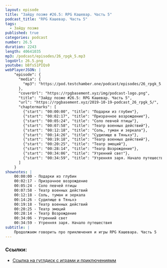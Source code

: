 ```yaml
---
layout: episode
title: "Зайду позже #26.5: RPG Кашевар. Часть 5"
podcast_title: "RPG Кашевар. Часть 5"
tags:
  - Зайду позже
published: true
categories: podcast
number: 26.5
duration: 2243
length: 40641035
mp3: /podcast/episodes/26_rpgk_5.mp3
logoUrl: 26.5.png
youtube: bBfsS1PIQs0
webPlayerJSON: |
    "episode": {
      "media": {
        "mp3": "https://pod.testchamber.one/podcast/episodes/26_rpgk_5.mp3"
      },
      "coverUrl": "https://rpgbasement.xyz/img/podcast-logo.png",
      "title": "Зайду позже #26.5: RPG Кашевар. Часть 5",
      "url": "https://rpgbasement.xyz/2019-10-19-podcast_26_rpgk_5/",
      "chaptermarks": [
        {"start": "00:00:00", "title": "Подарки из глубин"},
        {"start": "00:02:17", "title": "Призрачное возрождение"},
        {"start": "00:05:24", "title": "Соло певчей птицы"},
        {"start": "00:07:58", "title": "Театр военных действий"},
        {"start": "00:12:18", "title": "Соль, туман и зеркала"},
        {"start": "00:14:26", "title": "Судилище в Тяньхэ"},
        {"start": "00:19:18", "title": "Театр военных действий"},
        {"start": "00:20:25", "title": "Театр эмоций"},
        {"start": "00:28:14", "title": "Театр Возрождение"},
        {"start": "00:34:06", "title": "Утренний свет"},
        {"start": "00:34:59", "title": "Утренняя заря. Начало путешествия"}
      ]
    }
shownotes: |
    00:00:00 - Подарки из глубин  
    00:02:17 - Призрачное возрождение  
    00:05:24 - Соло певчей птицы  
    00:07:58 - Театр военных действий  
    00:12:18 - Соль, туман и зеркала  
    00:14:26 - Судилище в Тяньхэ  
    00:19:18 - Театр военных действий  
    00:20:25 - Театр эмоций  
    00:28:14 - Театр Возрождение  
    00:34:06 - Утренний свет  
    00:34:59 - Утренняя заря. Начало путешествия  
subtitle: |
    Продолжаем говорить про приключения и игры RPG Кашевара. Часть 5
---
```


### Ссылки:  
- [Ссылка на гуглдиск с играми и приключениямм](https://drive.google.com/drive/folders/1HRxlcwhIrEZkghd8ut3ThYiFnTHzXuS8)
